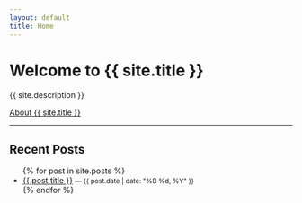 ```yaml
---
layout: default
title: Home
---
```


# Welcome to {{ site.title }}

{{ site.description }}

[About {{ site.title }}](/about/)

---

## Recent Posts

<ul>
  {% for post in site.posts %}
    <li>
      <a href="{{ post.url | relative_url }}">{{ post.title }}</a>
      <small>— {{ post.date | date: "%B %d, %Y" }}</small>
    </li>
  {% endfor %}
</ul>
